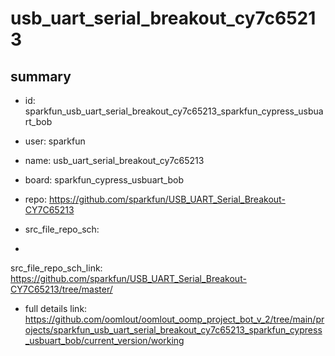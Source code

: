 # usb_uart_serial_breakout_cy7c65213
 
## summary 
* id: sparkfun_usb_uart_serial_breakout_cy7c65213_sparkfun_cypress_usbuart_bob
* user: sparkfun
* name: usb_uart_serial_breakout_cy7c65213
* board: sparkfun_cypress_usbuart_bob
* repo: https://github.com/sparkfun/USB_UART_Serial_Breakout-CY7C65213



* src_file_repo_sch: 
*
 src_file_repo_sch_link: https://github.com/sparkfun/USB_UART_Serial_Breakout-CY7C65213/tree/master/
* full details link: https://github.com/oomlout/oomlout_oomp_project_bot_v_2/tree/main/projects/sparkfun_usb_uart_serial_breakout_cy7c65213_sparkfun_cypress_usbuart_bob/current_version/working  







